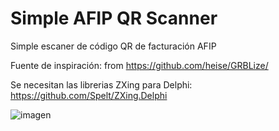 # Simple AFIP QR Scanner
Simple escaner de código QR de facturación AFIP

Fuente de inspiración: from https://github.com/heise/GRBLize/

Se necesitan las librerias ZXing para Delphi:  https://github.com/Spelt/ZXing.Delphi

![imagen](https://user-images.githubusercontent.com/85206635/153480452-fdb5a5de-c13c-4c37-b0f1-097f15f81dba.png)

